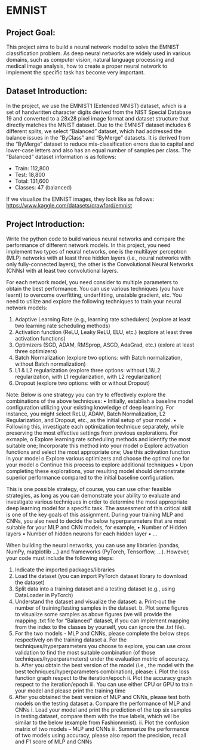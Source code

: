 # EMNIST

## Project Goal:
This project aims to build a neural network model to solve the EMNIST classification problem.
As deep neural networks are widely used in various domains, such as computer vision, natural
language processing and medical image analysis, how to create a proper neural network to
implement the specific task has become very important.

## Dataset Introduction:
In the project, we use the EMNIST1 (Extended MNIST) dataset, which is a set of handwritten
character digits derived from the NIST Special Database 19 and converted to a 28x28 pixel
image format and dataset structure that directly matches the MNIST dataset.
Due to the EMNIST dataset includes 6 different splits, we select “Balanced” dataset, which
had addressed the balance issues in the “ByClass” and “ByMerge” datasets. It is derived from
the “ByMerge” dataset to reduce mis-classification errors due to capital and lower-case letters
and also has an equal number of samples per class. The “Balanced” dataset information is as
follows:
- Train: 112,800
- Test: 18,800
- Total: 131,600
- Classes: 47 (balanced)

If we visualize the EMNIST images, they look like as follows: https://www.kaggle.com/datasets/crawford/emnist

## Project Introduction:
Write the python code to build various neural networks and compare the performance of
different network models.
In this project, you need implement two types of neural networks, one is the multilayer
perceptron (MLP) networks with at least three hidden layers (i.e., neural networks with only
fully-connected layers); the other is the Convolutional Neural Networks (CNNs) with at least
two convolutional layers.

For each network model, you need consider to multiple parameters to obtain the best
performance. You can use various techniques (you have learnt) to overcome overfitting,
underfitting, unstable gradient, etc. You need to utilize and explore the following techniques
to train your neural network models:
1) Adaptive Learning Rate (e.g., learning rate schedulers) (explore at least two learning
rate scheduling methods)
2) Activation function (ReLU, Leaky ReLU, ELU, etc.) (explore at least three activation
functions)
3) Optimizers (SGD, ADAM, RMSprop, ASGD, AdaGrad, etc.) (exlore at least three
optimizers)
4) Batch Normalization (explore two options: with Batch normalization, without Batch
normalization)
5) L1 & L2 regularization (explore three options: without L1&L2 regularization, with L1
regularization, with L2 regularization)
6) Dropout (explore two options: with or without Dropout)

Note: Below is one strategy you can try to effectively explore the combinations of the above techniques:
• Initially, establish a baseline model configuration utilizing your existing knowledge of deep learning. For
instance, you might select ReLU, ADAM, Batch Normalization, L2 Regularization, and Dropout, etc., as the
initial setup of your model.
• Following this, investigate each optimization technique separately, while preserving the most effective
settings from previous explorations. For exmaple,
o Explore learning rate scheduling methods and identify the most suitable one; Incorporate
this method into your model
o Explore activation functions and select the most appropriate one; Use this activation
function in your model
o Explore various optimizers and choose the optimal one for your model
o Continue this process to explore additional techniques
• Upon completing these explorations, your resulting model should demonstrate superior performance
compared to the initial baseline configuration.

This is one possible strategy, of course, you can use other feasible strategies, as long as you can demonstrate your ability
to evaluate and investigate various techniques in order to determine the most appropriate deep learning model for a
specific task. The assessment of this critical skill is one of the key goals of this assignment.
During your training MLP and CNNs, you also need to decide the below hyperparameters that
are most suitable for your MLP and CNN models, for example,
• Number of Hidden layers
• Number of hidden neurons for each hidden layer
• …

When building the neural networks, you can use any libraries (pandas, NumPy, matplotlib …)
and frameworks (PyTorch, Tensorflow, …). However, your code must include the following
steps:
1. Indicate the imported packages/libraries
2. Load the dataset (you can import PyTorch dataset library to download the dataset)
3. Split data into a training dataset and a testing dataset (e.g., using DataLoader in
PyTorch)
4. Understand the dataset and visualize the dataset:
a. Print-out the number of training/testing samples in the dataset.
b. Plot some figures to visualize some samples as above figures (we will provide
the mapping .txt file for “Balanced” dataset, if you can implement mapping
from the index to the classes by yourself, you can ignore the .txt file).
5. For the two models - MLP and CNNs, please complete the below steps respectively on
the training dataset
a. For the techniques/hyperparameters you choose to explore, you can use cross
validation to find the most suitable combination (of those
techniques/hyperparameters) under the evaluation metric of accuracy.
b. After you obtain the best version of the model (i.e., the model with the best
techniques/hyperparameters combination), please:
i. Plot the loss function graph respect to the iteration/epoch
ii. Plot the accuracy graph respect to the iteration/epoch
iii. You can use either CPU or GPU to train your model and please print
the training time
6. After you obtained the best version of MLP and CNNs, please test both models on the
testing dataset
a. Compare the performance of MLP and CNNs
i. Load your model and print the prediction of the top six samples in testing
dataset, compare them with the true labels, which will be similar to the
below (example from Fashionmnist).
ii. Plot the confusion matrix of two models – MLP and CNNs
iii. Summarize the performance of two models using accuracy, please also
report the precision, recall and F1 score of MLP and CNNs
